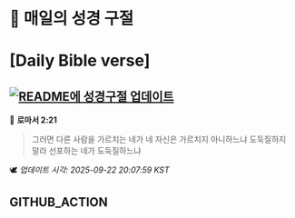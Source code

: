 # 🙏 매일의 성경 구절
# [Daily Bible verse]
## [![README에 성경구절 업데이트](https://github.com/DONGSUKA/first_test/actions/workflows/update-readme-bible.yml/badge.svg)](https://github.com/DONGSUKA/first_test/actions/workflows/update-readme-bible.yml)
<!-- START_BIBLE_VERSE -->
📖 **로마서 2:21**
> 그러면 다른 사람을 가르치는 네가 네 자신은 가르치지 아니하느냐 도둑질하지 말라 선포하는 네가 도둑질하느냐

🕊️ _업데이트 시각: 2025-09-22 20:07:59 KST_
  <!-- END_BIBLE_VERSE -->
## GITHUB_ACTION

